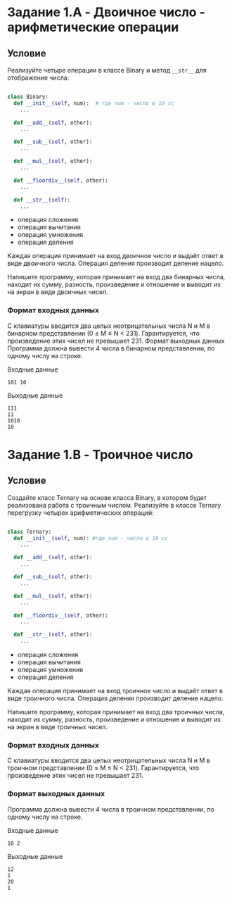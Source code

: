 # Задание **1.A** - Двоичное число - арифметические операции

## **Условие**

Реализуйте четыре операции в классе Binary и метод `__str__` для отображение числа:

```python

class Binary:
  def __init__(self, num):  # где num - число в 10 сс
    ...

  def __add__(self, other):
    ...

  def __sub__(self, other):
    ...

  def __mul__(self, other):
    ...

  def __floordiv__(self, other):
    ...

  def __str__(self):
    ...
```

- операция сложения
- операция вычитания
- операция умножения
- операция деления

Каждая операция принимает на вход двоичное число и выдаёт ответ в виде двоичного числа. Операция деления производит деление нацело.

Напишите программу, которая принимает на вход два бинарных числа, находит их сумму, разность, произведение и отношение и выводит их на экран в виде двоичных чисел.

### Формат входных данных

С клавиатуры вводится два целых неотрицательных числа N и M в бинарном представлении (0 ≤ M ≤ N < 231). Гарантируется, что произведение этих чисел не превышает 231.
Формат выходных данных
Программа должна вывести 4 числа в бинарном представлении, по одному числу на строке.

Входные данные

```
101 10
```

Выходные данные

```
111
11
1010
10
```

# Задание **1.B** - Троичное число

## Условие

Создайте класс Ternary на основе класса Binary, в котором будет реализована работа с троичным числом. Реализуйте в классе Ternary перегрузку четырех арифметических операций:

```python

class Ternary:
  def __init__(self, num): #где num - число в 10 сс
    ...

  def __add__(self, other):
    ...

  def __sub__(self, other):
    ...

  def __mul__(self, other):
    ...

  def __floordiv__(self, other):
    ...

  def __str__(self, other):
    ...
```

- операция сложения
- операция вычитания
- операция умножения
- операция деления

Каждая операция принимает на вход троичное число и выдаёт ответ в виде троичного числа. Операция деления производит деление нацело.

Напишите программу, которая принимает на вход два троичных числа, находит их сумму, разность, произведение и отношение и выводит их на экран в виде троичных чисел.

### Формат входных данных

С клавиатуры вводится два целых неотрицательных числа N и M в троичном представлении (0 ≤ M ≤ N < 231). Гарантируется, что произведение этих чисел не превышает 231.

### Формат выходных данных

Программа должна вывести 4 числа в троичном представлении, по одному числу на строке.

Входные данные

```
10 2
```

Выходные данные

```
12
1
20
1
```

